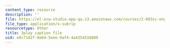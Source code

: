 ```yaml
---
content_type: resource
description: ''
file: https://ol-ocw-studio-app-qa.s3.amazonaws.com/courses/2-003sc-engineering-dynamics-fall-2011/e0c7142f9e645eee9af44a4354516889_jROTMB142T0.vtt
file_type: application/x-subrip
resourcetype: Other
title: 3play caption file
uid: e0c7142f-9e64-5eee-9af4-4a4354516889
---
```

